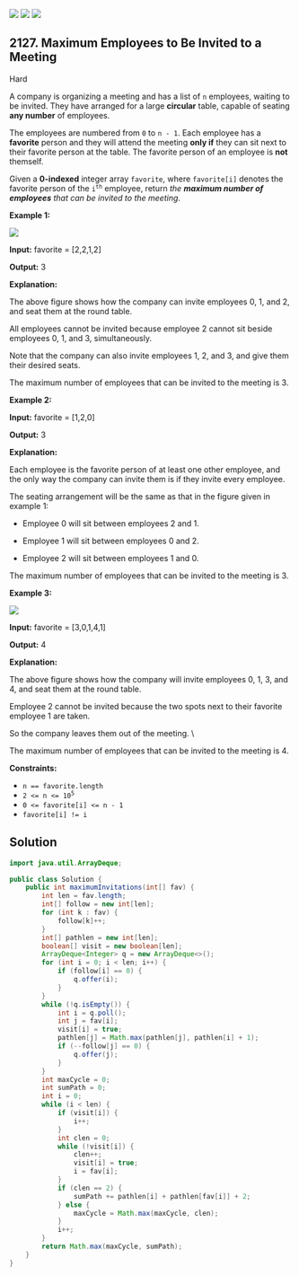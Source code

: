 [![](https://img.shields.io/github/stars/javadev/LeetCode-in-Java?label=Stars&style=flat-square)](https://github.com/javadev/LeetCode-in-Java)
[![](https://img.shields.io/github/forks/javadev/LeetCode-in-Java?label=Fork%20me%20on%20GitHub%20&style=flat-square)](https://github.com/javadev/LeetCode-in-Java/fork)
[![](https://img.shields.io/badge/-LeetCode%20in%20Kotlin-blue?style=flat-square)](https://github.com/javadev/LeetCode-in-Kotlin)

## 2127\. Maximum Employees to Be Invited to a Meeting

Hard

A company is organizing a meeting and has a list of `n` employees, waiting to be invited. They have arranged for a large **circular** table, capable of seating **any number** of employees.

The employees are numbered from `0` to `n - 1`. Each employee has a **favorite** person and they will attend the meeting **only if** they can sit next to their favorite person at the table. The favorite person of an employee is **not** themself.

Given a **0-indexed** integer array `favorite`, where `favorite[i]` denotes the favorite person of the <code>i<sup>th</sup></code> employee, return _the **maximum number of employees** that can be invited to the meeting_.

**Example 1:**

![](https://assets.leetcode.com/uploads/2021/12/14/ex1.png)

**Input:** favorite = [2,2,1,2]

**Output:** 3

**Explanation:** 

The above figure shows how the company can invite employees 0, 1, and 2, and seat them at the round table. 

All employees cannot be invited because employee 2 cannot sit beside employees 0, 1, and 3, simultaneously. 

Note that the company can also invite employees 1, 2, and 3, and give them their desired seats. 

The maximum number of employees that can be invited to the meeting is 3.

**Example 2:**

**Input:** favorite = [1,2,0]

**Output:** 3

**Explanation:** 

Each employee is the favorite person of at least one other employee, and the only way the company can invite them is if they invite every employee. 

The seating arrangement will be the same as that in the figure given in example 1: 

- Employee 0 will sit between employees 2 and 1. 

- Employee 1 will sit between employees 0 and 2. 

- Employee 2 will sit between employees 1 and 0. 
  
The maximum number of employees that can be invited to the meeting is 3.

**Example 3:**

![](https://assets.leetcode.com/uploads/2021/12/14/ex2.png)

**Input:** favorite = [3,0,1,4,1]

**Output:** 4

**Explanation:** 

The above figure shows how the company will invite employees 0, 1, 3, and 4, and seat them at the round table. 

Employee 2 cannot be invited because the two spots next to their favorite employee 1 are taken. 

So the company leaves them out of the meeting. \

The maximum number of employees that can be invited to the meeting is 4.

**Constraints:**

*   `n == favorite.length`
*   <code>2 <= n <= 10<sup>5</sup></code>
*   `0 <= favorite[i] <= n - 1`
*   `favorite[i] != i`

## Solution

```java
import java.util.ArrayDeque;

public class Solution {
    public int maximumInvitations(int[] fav) {
        int len = fav.length;
        int[] follow = new int[len];
        for (int k : fav) {
            follow[k]++;
        }
        int[] pathlen = new int[len];
        boolean[] visit = new boolean[len];
        ArrayDeque<Integer> q = new ArrayDeque<>();
        for (int i = 0; i < len; i++) {
            if (follow[i] == 0) {
                q.offer(i);
            }
        }
        while (!q.isEmpty()) {
            int i = q.poll();
            int j = fav[i];
            visit[i] = true;
            pathlen[j] = Math.max(pathlen[j], pathlen[i] + 1);
            if (--follow[j] == 0) {
                q.offer(j);
            }
        }
        int maxCycle = 0;
        int sumPath = 0;
        int i = 0;
        while (i < len) {
            if (visit[i]) {
                i++;
            }
            int clen = 0;
            while (!visit[i]) {
                clen++;
                visit[i] = true;
                i = fav[i];
            }
            if (clen == 2) {
                sumPath += pathlen[i] + pathlen[fav[i]] + 2;
            } else {
                maxCycle = Math.max(maxCycle, clen);
            }
            i++;
        }
        return Math.max(maxCycle, sumPath);
    }
}
```